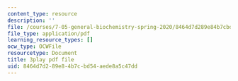 ```yaml
---
content_type: resource
description: ''
file: /courses/7-05-general-biochemistry-spring-2020/8464d7d289e84b7cbd54aede8a5c47dd_Z2ScgFh81Dc.pdf
file_type: application/pdf
learning_resource_types: []
ocw_type: OCWFile
resourcetype: Document
title: 3play pdf file
uid: 8464d7d2-89e8-4b7c-bd54-aede8a5c47dd
---
```

